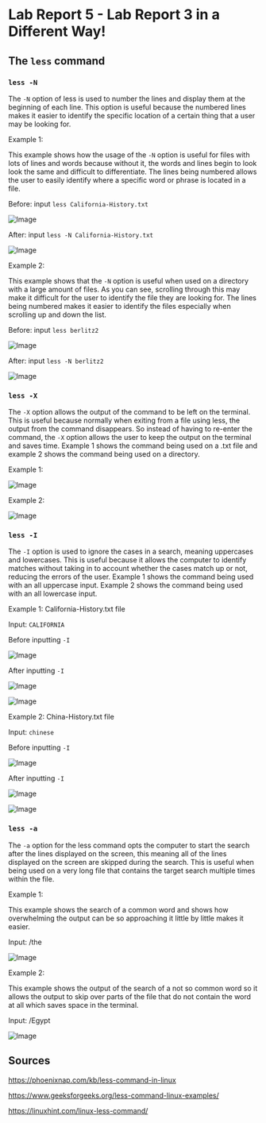 # **Lab Report 5 - Lab Report 3 in a Different Way!**

## **The `less` command**

### **`less -N`**

The `-N` option of less is used to number the lines and display them at the beginning of each line. This option is useful because the numbered lines makes it easier to identify the specific location of a certain thing that a user may be looking for.  

Example 1:

This example shows how the usage of the `-N` option is useful for files with lots of lines and words because without it, the words and lines begin to look look the same and difficult to differentiate. The lines being numbered allows the user to easily identify where a specific word or phrase is located in a file.

Before: input `less California-History.txt`

![Image](https://github.com/jcaylao/LabReport5/blob/main/2.JPG?raw=true)

After: input `less -N California-History.txt`

![Image](https://github.com/jcaylao/LabReport5/blob/main/1.JPG?raw=true)

Example 2:

This example shows that the `-N` option is useful when used on a directory with a large amount of files. As you can see, scrolling through this may make it difficult for the user to identify the file they are looking for. The lines being numbered makes it easier to identify the files especially when scrolling up and down the list.

Before: input `less berlitz2`

![Image](https://github.com/jcaylao/LabReport5/blob/main/4.JPG?raw=true)

After: input `less -N berlitz2`

![Image](https://github.com/jcaylao/LabReport5/blob/main/3.JPG?raw=true)

### **`less -X`**

The `-X` option allows the output of the command to be left on the terminal. This is useful because normally when exiting from a file using less, the output from the command disappears. So instead of having to re-enter the command, the `-X` option allows the user to keep the output on the terminal and saves time. Example 1 shows the command being used on a .txt file and example 2 shows the command being used on a directory.

Example 1:

![Image](https://github.com/jcaylao/LabReport5/blob/main/6.JPG?raw=true)

Example 2: 

![Image](https://github.com/jcaylao/LabReport5/blob/main/5.JPG?raw=true)

### **`less -I`**

The `-I` option is used to ignore the cases in a search, meaning uppercases and lowercases. This is useful because it allows the computer to identify matches without taking in to account whether the cases match up or not, reducing the errors of the user. Example 1 shows the command being used with an all uppercase input. Example 2 shows the command being used with an all lowercase input.

Example 1: California-History.txt file

Input: `CALIFORNIA`

Before inputting `-I`

![Image](https://github.com/jcaylao/LabReport5/blob/main/not.JPG?raw=true)

After inputting `-I`

![Image](https://github.com/jcaylao/LabReport5/blob/main/eye.JPG?raw=true)

![Image](https://github.com/jcaylao/LabReport5/blob/main/CALI.JPG?raw=true)

Example 2: China-History.txt file

Input: `chinese`

Before inputting `-I`

![Image](https://github.com/jcaylao/LabReport5/blob/main/notfount.JPG?raw=true)

After inputting `-I`

![Image](https://github.com/jcaylao/LabReport5/blob/main/eye.JPG?raw=true)

![Image](https://github.com/jcaylao/LabReport5/blob/main/chinese.JPG?raw=true)

### `less -a`

The `-a` option for the less command opts the computer to start the search after the lines displayed on the screen, this meaning all of the lines displayed on the screen are skipped during the search. This is useful when being used on a very long file that contains the target search multiple times within the file.

Example 1:

This example shows the search of a common word and shows how overwhelming the output can be so approaching it little by little makes it easier.

Input: /the

![Image](https://github.com/jcaylao/LabReport5/blob/main/the.JPG?raw=true)

Example 2:

This example shows the output of the search of a not so common word so it allows the output to skip over parts of the file that do not contain the word at all which saves space in the terminal.

Input: /Egypt

![Image](https://github.com/jcaylao/LabReport5/blob/main/skip.JPG?raw=true)

## **Sources**

https://phoenixnap.com/kb/less-command-in-linux

https://www.geeksforgeeks.org/less-command-linux-examples/

https://linuxhint.com/linux-less-command/
